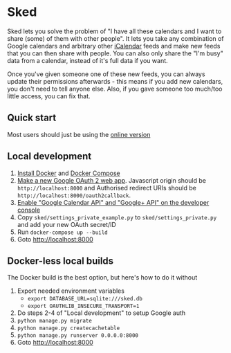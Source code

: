 Sked
====

Sked lets you solve the problem of "I have all these calendars and I want to share (some) of them with other people". It lets you take any combination of Google calendars and arbitrary other [iCalendar](https://en.wikipedia.org/wiki/ICalendar) feeds and make new feeds that you can then share with people. You can also only share the "I'm busy" data from a calendar, instead of it's full data if you want.

Once you've given someone one of these new feeds, you can always update their permissions afterwards - this means if you add new calendars, you don't need to tell anyone else. Also, if you gave someone too much/too little access, you can fix that.

Quick start
-----------
Most users should just be using the [online version](https://cal-merge.herokuapp.com/)

Local development
-----------------
1. [Install Docker](https://docs.docker.com/engine/installation/) and [Docker Compose](https://docs.docker.com/compose/install/)
2. [Make a new Google OAuth 2 web app](https://support.google.com/cloud/answer/6158849). Javascript origin should be `http://localhost:8000` and Authorised redirect URIs should be `http://localhost:8000/oauth2callback`.
3. [Enable "Google Calendar API" and "Google+ API" on the developer console](https://support.google.com/cloud/answer/6158841)
4. Copy `sked/settings_private_example.py` to `sked/settings_private.py` and add your new OAuth secret/ID
5. Run `docker-compose up --build`
6. Goto [http://localhost:8000](http://localhost:8000)

Docker-less local builds
------------------------
The Docker build is the best option, but here's how to do it without

1. Export needed environment variables
    * `export DATABASE_URL=sqlite:///sked.db`
    * `export OAUTHLIB_INSECURE_TRANSPORT=1`
2. Do steps 2-4 of "Local development" to setup Google auth
3. `python manage.py migrate`
4. `python manage.py createcachetable`
5. `python manage.py runserver 0.0.0.0:8000`
6. Goto [http://localhost:8000](http://localhost:8000)
